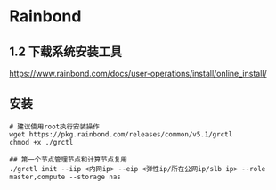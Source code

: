 # Rainbond



## 1.2 下载系统安装工具

https://www.rainbond.com/docs/user-operations/install/online_install/


## 安装


```
# 建议使用root执行安装操作
wget https://pkg.rainbond.com/releases/common/v5.1/grctl
chmod +x ./grctl

## 第一个节点管理节点和计算节点复用
./grctl init --iip <内网ip> --eip <弹性ip/所在公网ip/slb ip> --role master,compute --storage nas 

```
